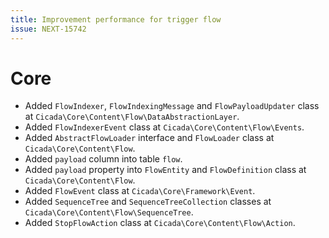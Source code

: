 ```yaml
---
title: Improvement performance for trigger flow
issue: NEXT-15742
---
```

# Core
* Added `FlowIndexer`, `FlowIndexingMessage` and `FlowPayloadUpdater` class at `Cicada\Core\Content\Flow\DataAbstractionLayer`.
* Added `FlowIndexerEvent` class at `Cicada\Core\Content\Flow\Events`.
* Added `AbstractFlowLoader` interface and `FlowLoader` class at `Cicada\Core\Content\Flow`.
* Added `payload` column into table `flow`.
* Added `payload` property into `FlowEntity` and `FlowDefinition` class at `Cicada\Core\Content\Flow`.
* Added `FlowEvent` class at `Cicada\Core\Framework\Event`.
* Added `SequenceTree` and `SequenceTreeCollection` classes at `Cicada\Core\Content\Flow\SequenceTree`.
* Added `StopFlowAction` class at `Cicada\Core\Content\Flow\Action`.
